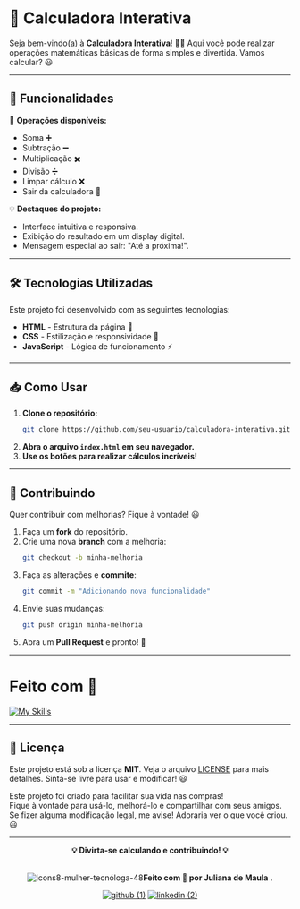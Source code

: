 # 📱 Calculadora Interativa

Seja bem-vindo(a) à **Calculadora Interativa**! 🧮✨
Aqui você pode realizar operações matemáticas básicas de forma simples e divertida. Vamos calcular? 😃

---

## 🚀 Funcionalidades

🔢 **Operações disponíveis:**
- Soma ➕
- Subtração ➖
- Multiplicação ✖️
- Divisão ➗
- Limpar cálculo ❌
- Sair da calculadora 👋

💡 **Destaques do projeto:**
- Interface intuitiva e responsiva.
- Exibição do resultado em um display digital.
- Mensagem especial ao sair: "Até a próxima!".

---

## 🛠 Tecnologias Utilizadas

Este projeto foi desenvolvido com as seguintes tecnologias:
- **HTML** - Estrutura da página 📄
- **CSS** - Estilização e responsividade 🎨
- **JavaScript** - Lógica de funcionamento ⚡

---

## 📥 Como Usar

1. **Clone o repositório:**
   ```bash
   git clone https://github.com/seu-usuario/calculadora-interativa.git
   ```
2. **Abra o arquivo `index.html` em seu navegador.**
3. **Use os botões para realizar cálculos incríveis!**

---

## 🤝 Contribuindo

Quer contribuir com melhorias? Fique à vontade! 😃
1. Faça um **fork** do repositório.
2. Crie uma nova **branch** com a melhoria:
   ```bash
   git checkout -b minha-melhoria
   ```
3. Faça as alterações e **commite**:
   ```bash
   git commit -m "Adicionando nova funcionalidade"
   ```
4. Envie suas mudanças:
   ```bash
   git push origin minha-melhoria
   ```
5. Abra um **Pull Request** e pronto! 🚀

---

<h1 > Feito com 🚀 </h1>   

[![My Skills](https://skillicons.dev/icons?i=html,css,js,git,github,vscode)](https://skillicons.dev) 

---

## 📜 Licença

Este projeto está sob a licença **MIT**. Veja o arquivo [LICENSE](https://github.com/julianamaula/-7DaysOfCode---L-gica-JS-7-7/blob/main/LICENSE) para mais detalhes. Sinta-se livre para usar e modificar! 😃


Este projeto foi criado para facilitar sua vida nas compras!  
Fique à vontade para usá-lo, melhorá-lo e compartilhar com seus amigos.  
Se fizer alguma modificação legal, me avise! Adoraria ver o que você criou. 😃  




 ---

<div  align="center"> 
 <strong>💡 Divirta-se calculando e contribuindo! 💡</strong><br><br>
 
   ![icons8-mulher-tecnóloga-48](https://github.com/user-attachments/assets/cce202ee-f99f-4ec2-b3ff-92e807e00395)**Feito com 💙 por Juliana de Maula**  .
       
   [![github (1)](https://github.com/user-attachments/assets/b00d055f-82f4-4c97-85e1-986068f5e264)](https://github.com/julianamaula) [![linkedin (2)](https://github.com/user-attachments/assets/044bc6c2-c1e9-4f04-8979-71f95d9f6c66)](https://www.linkedin.com/in/juliana-de-maula/)

  
  </div>




